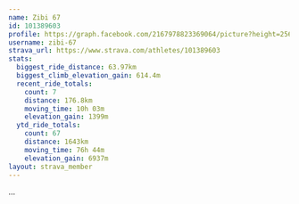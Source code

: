 ```yaml
---
name: Zibi 67
id: 101389603
profile: https://graph.facebook.com/2167978823369064/picture?height=256&width=256
username: zibi-67
strava_url: https://www.strava.com/athletes/101389603
stats:
  biggest_ride_distance: 63.97km
  biggest_climb_elevation_gain: 614.4m
  recent_ride_totals:
    count: 7
    distance: 176.8km
    moving_time: 10h 03m
    elevation_gain: 1399m
  ytd_ride_totals:
    count: 67
    distance: 1643km
    moving_time: 76h 44m
    elevation_gain: 6937m
layout: strava_member
--- 
```

...
